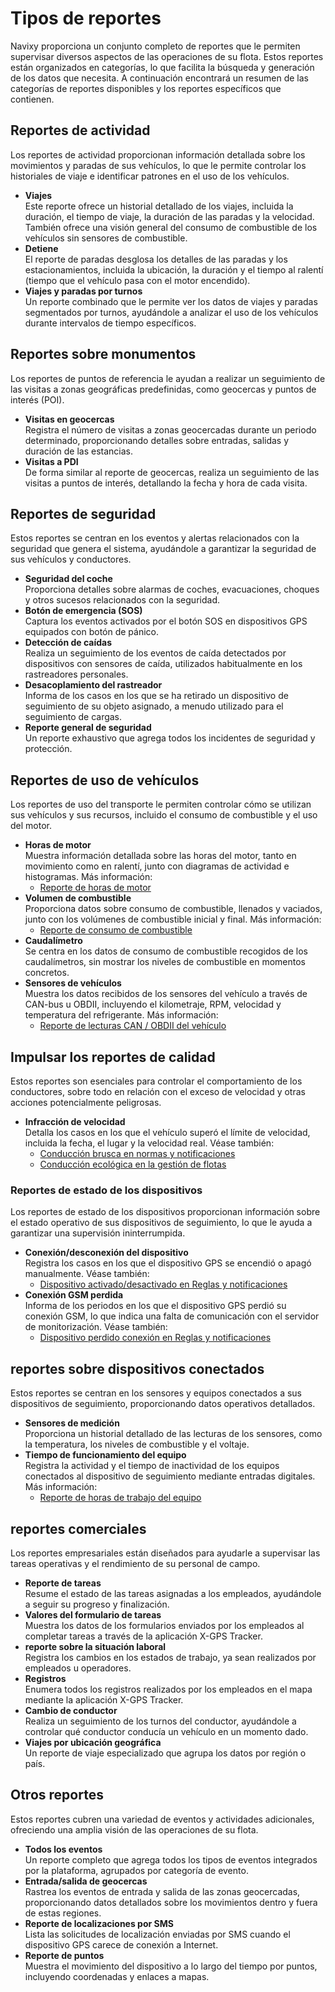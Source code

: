 # Tipos de reportes

Navixy proporciona un conjunto completo de reportes que le permiten supervisar diversos aspectos de las operaciones de su flota. Estos reportes están organizados en categorías, lo que facilita la búsqueda y generación de los datos que necesita. A continuación encontrará un resumen de las categorías de reportes disponibles y los reportes específicos que contienen.

## Reportes de actividad

Los reportes de actividad proporcionan información detallada sobre los movimientos y paradas de sus vehículos, lo que le permite controlar los historiales de viaje e identificar patrones en el uso de los vehículos.

* **Viajes**\
  Este reporte ofrece un historial detallado de los viajes, incluida la duración, el tiempo de viaje, la duración de las paradas y la velocidad. También ofrece una visión general del consumo de combustible de los vehículos sin sensores de combustible.
* **Detiene**\
  El reporte de paradas desglosa los detalles de las paradas y los estacionamientos, incluida la ubicación, la duración y el tiempo al ralentí (tiempo que el vehículo pasa con el motor encendido).
* **Viajes y paradas por turnos**\
  Un reporte combinado que le permite ver los datos de viajes y paradas segmentados por turnos, ayudándole a analizar el uso de los vehículos durante intervalos de tiempo específicos.

## Reportes sobre monumentos

Los reportes de puntos de referencia le ayudan a realizar un seguimiento de las visitas a zonas geográficas predefinidas, como geocercas y puntos de interés (POI).

* **Visitas en geocercas**\
  Registra el número de visitas a zonas geocercadas durante un periodo determinado, proporcionando detalles sobre entradas, salidas y duración de las estancias.
* **Visitas a PDI**\
  De forma similar al reporte de geocercas, realiza un seguimiento de las visitas a puntos de interés, detallando la fecha y hora de cada visita.

## Reportes de seguridad

Estos reportes se centran en los eventos y alertas relacionados con la seguridad que genera el sistema, ayudándole a garantizar la seguridad de sus vehículos y conductores.

* **Seguridad del coche**\
  Proporciona detalles sobre alarmas de coches, evacuaciones, choques y otros sucesos relacionados con la seguridad.
* **Botón de emergencia (SOS)**\
  Captura los eventos activados por el botón SOS en dispositivos GPS equipados con botón de pánico.
* **Detección de caídas**\
  Realiza un seguimiento de los eventos de caída detectados por dispositivos con sensores de caída, utilizados habitualmente en los rastreadores personales.
* **Desacoplamiento del rastreador**\
  Informa de los casos en los que se ha retirado un dispositivo de seguimiento de su objeto asignado, a menudo utilizado para el seguimiento de cargas.
* **Reporte general de seguridad**\
  Un reporte exhaustivo que agrega todos los incidentes de seguridad y protección.

## Reportes de uso de vehículos

Los reportes de uso del transporte le permiten controlar cómo se utilizan sus vehículos y sus recursos, incluido el consumo de combustible y el uso del motor.

* **Horas de motor**\
  Muestra información detallada sobre las horas del motor, tanto en movimiento como en ralentí, junto con diagramas de actividad e histogramas. Más información:
  * [Reporte de horas de motor](detalles-especficos-del-reporte/reporte-de-horas-de-motor.md)
* **Volumen de combustible**\
  Proporciona datos sobre consumo de combustible, llenados y vaciados, junto con los volúmenes de combustible inicial y final. Más información:
  * [Reporte de consumo de combustible](detalles-especficos-del-reporte/reporte-de-consumo-de-combustible.md)
* **Caudalímetro**\
  Se centra en los datos de consumo de combustible recogidos de los caudalímetros, sin mostrar los niveles de combustible en momentos concretos.
* **Sensores de vehículos**\
  Muestra los datos recibidos de los sensores del vehículo a través de CAN-bus u OBDII, incluyendo el kilometraje, RPM, velocidad y temperatura del refrigerante. Más información:
  * [Reporte de lecturas CAN / OBDII del vehículo](detalles-especficos-del-reporte/reporte-de-lecturas-can-obdii-del-vehculo.md)

## Impulsar los reportes de calidad

Estos reportes son esenciales para controlar el comportamiento de los conductores, sobre todo en relación con el exceso de velocidad y otras acciones potencialmente peligrosas.

* **Infracción de velocidad**\
  Detalla los casos en los que el vehículo superó el límite de velocidad, incluida la fecha, el lugar y la velocidad real. Véase también:
  * [Conducción brusca en normas y notificaciones](../reglas-y-alertas/safety/conduccin-dura.md)
  * [Conducción ecológica en la gestión de flotas](../gestin-de-flotas/conduccin-ecolgica-eco-driving.md)

### Reportes de estado de los dispositivos

Los reportes de estado de los dispositivos proporcionan información sobre el estado operativo de sus dispositivos de seguimiento, lo que le ayuda a garantizar una supervisión ininterrumpida.

* **Conexión/desconexión del dispositivo**\
  Registra los casos en los que el dispositivo GPS se encendió o apagó manualmente. Véase también:
  * [Dispositivo activado/desactivado en Reglas y notificaciones](https://squaregps.atlassian.net/wiki/pages/createpage.action?spaceKey=USERDOCSOLD\&title=Device%20switched%20ON%20%2F%20OFF)
* **Conexión GSM perdida**\
  Informa de los periodos en los que el dispositivo GPS perdió su conexión GSM, lo que indica una falta de comunicación con el servidor de monitorización. Véase también:
  * [Dispositivo perdido conexión en Reglas y notificaciones](../reglas-y-alertas/conexin-de-dispositivos/conexin-de-dispositivos/el-dispositivo-ha-perdido-la-conexin.md)

## reportes sobre dispositivos conectados

Estos reportes se centran en los sensores y equipos conectados a sus dispositivos de seguimiento, proporcionando datos operativos detallados.

* **Sensores de medición**\
  Proporciona un historial detallado de las lecturas de los sensores, como la temperatura, los niveles de combustible y el voltaje.
* **Tiempo de funcionamiento del equipo**\
  Registra la actividad y el tiempo de inactividad de los equipos conectados al dispositivo de seguimiento mediante entradas digitales. Más información:
  * [Reporte de horas de trabajo del equipo](detalles-especficos-del-reporte/reporte-sobre-el-tiempo-de-trabajo-de-los-equipos.md)

## reportes comerciales

Los reportes empresariales están diseñados para ayudarle a supervisar las tareas operativas y el rendimiento de su personal de campo.

* **Reporte de tareas**\
  Resume el estado de las tareas asignadas a los empleados, ayudándole a seguir su progreso y finalización.
* **Valores del formulario de tareas**\
  Muestra los datos de los formularios enviados por los empleados al completar tareas a través de la aplicación X-GPS Tracker.
* **reporte sobre la situación laboral**\
  Registra los cambios en los estados de trabajo, ya sean realizados por empleados u operadores.
* **Registros**\
  Enumera todos los registros realizados por los empleados en el mapa mediante la aplicación X-GPS Tracker.
* **Cambio de conductor**\
  Realiza un seguimiento de los turnos del conductor, ayudándole a controlar qué conductor conducía un vehículo en un momento dado.
* **Viajes por ubicación geográfica**\
  Un reporte de viaje especializado que agrupa los datos por región o país.

## Otros reportes

Estos reportes cubren una variedad de eventos y actividades adicionales, ofreciendo una amplia visión de las operaciones de su flota.

* **Todos los eventos**\
  Un reporte completo que agrega todos los tipos de eventos integrados por la plataforma, agrupados por categoría de evento.
* **Entrada/salida de geocercas**\
  Rastrea los eventos de entrada y salida de las zonas geocercadas, proporcionando datos detallados sobre los movimientos dentro y fuera de estas regiones.
* **Reporte de localizaciones por SMS**\
  Lista las solicitudes de localización enviadas por SMS cuando el dispositivo GPS carece de conexión a Internet.
* **Reporte de puntos**\
  Muestra el movimiento del dispositivo a lo largo del tiempo por puntos, incluyendo coordenadas y enlaces a mapas.
